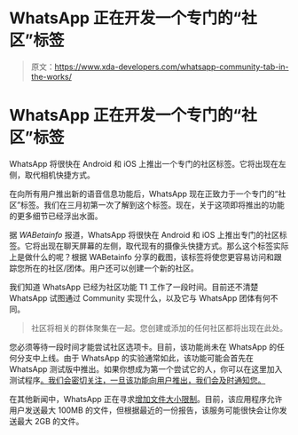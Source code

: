 # WhatsApp 正在开发一个专门的“社区”标签

> 原文：<https://www.xda-developers.com/whatsapp-community-tab-in-the-works/>

# WhatsApp 正在开发一个专门的“社区”标签

WhatsApp 将很快在 Android 和 iOS 上推出一个专门的社区标签。它将出现在左侧，取代相机快捷方式。

在向所有用户推出新的语音信息功能后，WhatsApp 现在正致力于一个专门的“社区”标签。我们在三月初第一次了解到这个标签。现在，关于这项即将推出的功能的更多细节已经浮出水面。

据 *WABetainfo* 报道，WhatsApp 将很快在 Android 和 iOS 上推出专门的社区标签。它将出现在聊天屏幕的左侧，取代现有的摄像头快捷方式。那么这个标签实际上是做什么的呢？根据 WABetainfo 分享的截图，该标签将使您更容易访问和跟踪您所在的社区/团体。用户还可以创建一个新的社区。

我们知道 WhatsApp 已经为社区功能 T1 工作了一段时间。目前还不清楚 WhatsApp 试图通过 Community 实现什么，以及它与 WhatsApp 团体有何不同。

> 社区将相关的群体聚集在一起。您创建或添加的任何社区都将出现在此处。

您必须等待一段时间才能尝试社区选项卡。目前，该功能尚未在 WhatsApp 的任何分支中上线。由于 WhatsApp 的实验通常如此，该功能可能会首先在 WhatsApp 测试版中推出。如果你想成为第一个尝试它的人，你可以在这里加入测试程序[。我们会密切关注，一旦该功能向用户推出，我们会及时通知您。](https://play.google.com/apps/testing/com.whatsapp)

在其他新闻中，WhatsApp 正在寻求[增加文件大小限制](https://www.xda-developers.com/whatsapp-file-limit-increase-2gb/)。目前，该应用程序允许用户发送最大 100MB 的文件，但根据最近的一份报告，该服务可能很快会让你发送最大 2GB 的文件。